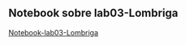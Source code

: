 ## Notebook sobre lab03-Lombriga

[Notebook-lab03-Lombriga](https://github.com/lariokabayashi/MC322/tree/main/lab03/src/pt/c02oo/s02classe/s03lombriga)

